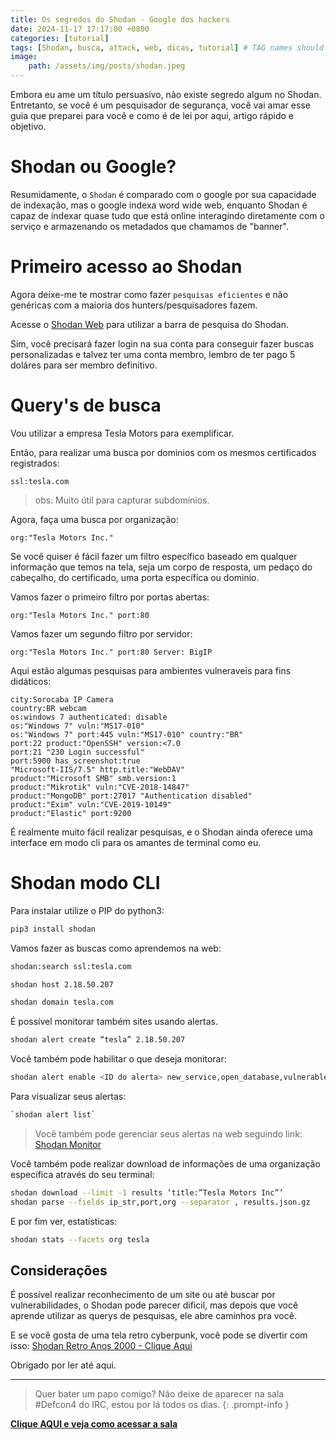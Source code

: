 ```yaml
---
title: Os segredos do Shodan - Google dos hackers
date: 2024-11-17 17:17:00 +0800
categories: [tutorial]
tags: [Shodan, busca, attack, web, dicas, tutorial] # TAG names should always be lowercase
image:
    path: /assets/img/posts/shodan.jpeg
---
```


Embora eu ame um título persuasivo, não existe segredo algum no Shodan. Entretanto, se você é um pesquisador de segurança, você vai amar esse guia que preparei para você e como é de lei por aqui, artigo rápido e objetivo.

# Shodan ou Google?

Resumidamente, o `Shodan` é comparado com o google por sua capacidade de indexação, mas o google indexa word wide web, enquanto Shodan é capaz de indexar quase tudo que está online interagindo diretamente com o serviço e armazenando os metadados que chamamos de "banner".

# Primeiro acesso ao Shodan

Agora deixe-me te mostrar como fazer `pesquisas eficientes` e não genéricas com a maioria dos hunters/pesquisadores fazem.

Acesse o [Shodan Web](https://account.shodan.io/login?continue=http%3A%2F%2Fwww.shodan.io%2Fdashboard) para utilizar a barra de pesquisa do Shodan.

Sim, você precisará fazer login na sua conta para conseguir fazer buscas personalizadas e talvez ter uma conta membro, lembro de ter pago 5 doláres para ser membro definitivo.

# Query's de busca

Vou utilizar a empresa Tesla Motors para exemplificar.

Então, para realizar uma busca por dominios com os mesmos certificados registrados:

```text
ssl:tesla.com
```

> obs: Muito útil para capturar subdomínios.

Agora, faça uma busca por organização:
```text
org:"Tesla Motors Inc."
```

Se você quiser é fácil fazer um filtro específico baseado em qualquer informação que temos na tela, seja um corpo de resposta, um pedaço do cabeçalho, do certificado, uma porta específica ou dominio.

Vamos fazer o primeiro filtro por portas abertas:
```text
org:"Tesla Motors Inc." port:80
```

Vamos fazer um segundo filtro por servidor:
```text
org:"Tesla Motors Inc." port:80 Server: BigIP
```

Aqui estão algumas pesquisas para ambientes vulneraveis para fins didáticos:

```text
city:Sorocaba IP Camera
country:BR webcam
os:windows 7 authenticated: disable
os:"Windows 7" vuln:"MS17-010"
os:"Windows 7" port:445 vuln:"MS17-010" country:"BR"
port:22 product:"OpenSSH" version:<7.0
port:21 "230 Login successful"
port:5900 has_screenshot:true
"Microsoft-IIS/7.5" http.title:"WebDAV"
product:"Microsoft SMB" smb.version:1
product:"Mikrotik" vuln:"CVE-2018-14847"
product:"MongoDB" port:27017 "Authentication disabled"
product:"Exim" vuln:"CVE-2019-10149"
product:"Elastic" port:9200
```

É realmente muito fácil realizar pesquisas, e o Shodan ainda oferece uma interface em modo cli para os amantes de terminal como eu.

# Shodan modo CLI

Para instalar utilize o PIP do python3:

```bash
pip3 install shodan
```

Vamos fazer as buscas como aprendemos na web:

```bash
shodan:search ssl:tesla.com
```

```bash
shodan host 2.18.50.207
```

```bash
shodan domain tesla.com
```

É possível monitorar também sites usando alertas.

```bash
shodan alert create “tesla” 2.18.50.207
```

Você também pode habilitar o que deseja monitorar:

```bash
shodan alert enable <ID do alerta> new_service,open_database,vulnerable,ssl_expired,internet_scanner,uncommon
```

Para visualizar seus alertas:
```bash
`shodan alert list`
```

> Você também pode gerenciar seus alertas na web seguindo link: [Shodan Monitor](https://monitor.shodan.io/dashboard)


Você também pode realizar download de informações de uma organização específica através do seu terminal:

```bash
shodan download --limit -1 results ‘title:”Tesla Motors Inc”’
shodan parse --fields ip_str,port,org --separator , results.json.gz
```

E por fim ver, estatísticas:

```bash
shodan stats --facets org tesla
```

## Considerações

É possível realizar reconhecimento de um site ou até buscar por vulnerabilidades, o Shodan pode parecer dificil, mas depois que você aprende utilizar as querys de pesquisas, ele abre caminhos pra você.

E se você gosta de uma tela retro cyberpunk, você pode se divertir com isso: [Shodan Retro Anos 2000 - Clique Aqui](https://2000.shodan.io)

Obrigado por ler até aqui.

---

> Quer bater um papo comigo? Não deixe de aparecer na sala #Defcon4 do IRC, estou por lá todos os dias.
{: .prompt-info }

[**Clique AQUI e veja como acessar a sala**](/posts/fale-comigo-canal-irc/)
